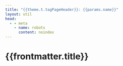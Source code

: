 ```yaml
---
title: "{{theme.t.tagPageHeader}}: {{params.name}}"
layout: util
head:
  - - meta
    - name: robots
      content: noindex
---
```


<script setup>
import TagPostsList from 'vitepress-sls-blog-tmpl/TagPostsList.vue'
import { useData } from 'vitepress'
import { inject } from 'vue'
import { PROPS } from "../../../.vitepress/props.js";

const { theme, params, localeIndex, frontmatter } = useData()
const posts = inject('posts')
</script>

# {{frontmatter.title}}

<TagPostsList
  :allPosts="posts[localeIndex]"
  :curPage="params.page"
  :perPage="PROPS.perPage"
  :paginationMaxItems="theme.paginationMaxItems"
  :tagName="params.name"
  :tagSlug="params.slug"
/>
